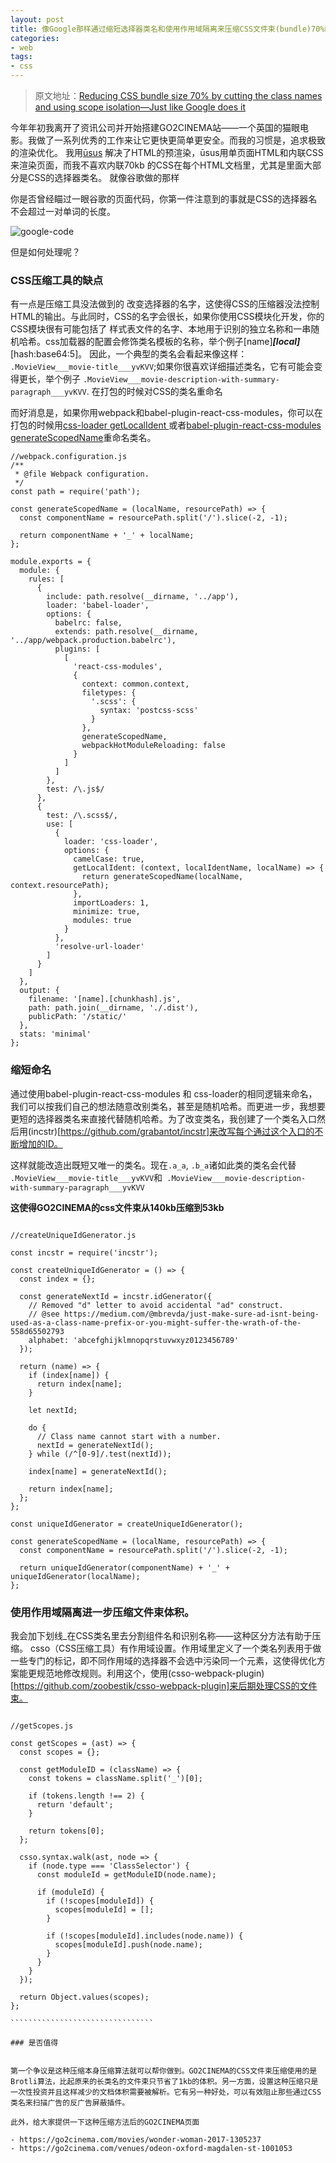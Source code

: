 ```yaml
---
layout: post
title: 像Google那样通过缩短选择器类名和使用作用域隔离来压缩CSS文件束(bundle)70%的体积
categories:
- web
tags:
- css
---
```


> 原文地址：[Reducing CSS bundle size 70% by cutting the class names and using scope isolation—Just like Google does it](https://medium.freecodecamp.org/reducing-css-bundle-size-70-by-cutting-the-class-names-and-using-scope-isolation-625440de600b)

今年年初我离开了资讯公司并开始搭建GO2CINEMA站——一个英国的猫眼电影。我做了一系列优秀的工作来让它更快更简单更安全。而我的习惯是，追求极致的渲染优化。
我用[ūsus](https://github.com/gajus/usus) 解决了HTML的预渲染，ūsus用单页面HTML和内联CSS来渲染页面，而我不喜欢内联70kb 的CSS在每个HTML文档里，尤其是里面大部分是CSS的选择器类名。
就像谷歌做的那样

你是否曾经瞄过一眼谷歌的页面代码，你第一件注意到的事就是CSS的选择器名不会超过一对单词的长度。

![google-code](https://pic4.zhimg.com/v2-1fa20e768c5fcde5751bb048fa944d3f_b.png)

但是如何处理呢？

### CSS压缩工具的缺点

有一点是压缩工具没法做到的 改变选择器的名字，这使得CSS的压缩器没法控制HTML的输出。与此同时，CSS的名字会很长，如果你使用CSS模块化开发，你的CSS模块很有可能包括了 样式表文件的名字、本地用于识别的独立名称和一串随机哈希。css加载器的配置会修饰类名模板的名称，举个例子[name]___[local]___[hash:base64:5]。
因此，一个典型的类名会看起来像这样：
` .MovieView___movie-title___yvKVV `;如果你很喜欢详细描述类名，它有可能会变得更长，举个例子 ` .MovieView___movie-description-with-summary-paragraph___yvKVV `.
在打包的时候对CSS的类名重命名


而好消息是，如果你用webpack和babel-plugin-react-css-modules，你可以在打包的时候用[css-loader getLocalIdent ](https://github.com/webpack-contrib/css-loader)或者[babel-plugin-react-css-modules generateScopedName](https://github.com/gajus/babel-plugin-react-css-modules#configuration)重命名类名。


````````````````````````````
//webpack.configuration.js
/**
 * @file Webpack configuration.
 */
const path = require('path');

const generateScopedName = (localName, resourcePath) => {
  const componentName = resourcePath.split('/').slice(-2, -1);

  return componentName + '_' + localName;
};

module.exports = {
  module: {
    rules: [
      {
        include: path.resolve(__dirname, '../app'),
        loader: 'babel-loader',
        options: {
          babelrc: false,
          extends: path.resolve(__dirname, '../app/webpack.production.babelrc'),
          plugins: [
            [
              'react-css-modules',
              {
                context: common.context,
                filetypes: {
                  '.scss': {
                    syntax: 'postcss-scss'
                  }
                },
                generateScopedName,
                webpackHotModuleReloading: false
              }
            ]
          ]
        },
        test: /\.js$/
      },
      {
        test: /\.scss$/,
        use: [
          {
            loader: 'css-loader',
            options: {
              camelCase: true,
              getLocalIdent: (context, localIdentName, localName) => {
                return generateScopedName(localName, context.resourcePath);
              },
              importLoaders: 1,
              minimize: true,
              modules: true
            }
          },
          'resolve-url-loader'
        ]
      }
    ]
  },
  output: {
    filename: '[name].[chunkhash].js',
    path: path.join(__dirname, './.dist'),
    publicPath: '/static/'
  },
  stats: 'minimal'
};

``````````````````````````````````

### 缩短命名

通过使用babel-plugin-react-css-modules 和 css-loader的相同逻辑来命名，我们可以按我们自己的想法随意改别类名，甚至是随机哈希。而更进一步，我想要更短的选择器类名来直接代替随机哈希。为了改变类名，我创建了一个类名入口然后用(incstr)[https://github.com/grabantot/incstr]来改写每个通过这个入口的不断增加的ID。

这样就能改造出既短又唯一的类名。现在` .a_a `, ` .b_a `诸如此类的类名会代替
` .MovieView___movie-title___yvKVV `和` .MovieView___movie-description-with-summary-paragraph___yvKVV`

<b>这使得GO2CINEMA的css文件束从140kb压缩到53kb</b>


``````````````````````````````````

//createUniqueIdGenerator.js

const incstr = require('incstr');

const createUniqueIdGenerator = () => {
  const index = {};

  const generateNextId = incstr.idGenerator({
    // Removed "d" letter to avoid accidental "ad" construct.
    // @see https://medium.com/@mbrevda/just-make-sure-ad-isnt-being-used-as-a-class-name-prefix-or-you-might-suffer-the-wrath-of-the-558d65502793
    alphabet: 'abcefghijklmnopqrstuvwxyz0123456789'
  });

  return (name) => {
    if (index[name]) {
      return index[name];
    }

    let nextId;

    do {
      // Class name cannot start with a number.
      nextId = generateNextId();
    } while (/^[0-9]/.test(nextId));

    index[name] = generateNextId();

    return index[name];
  };
};

const uniqueIdGenerator = createUniqueIdGenerator();

const generateScopedName = (localName, resourcePath) => {
  const componentName = resourcePath.split('/').slice(-2, -1);

  return uniqueIdGenerator(componentName) + '_' + uniqueIdGenerator(localName);
};

``````````````````````````````````

### 使用作用域隔离进一步压缩文件束体积。

我会加下划线_在CSS类名里去分割组件名和识别名称——这种区分方法有助于压缩。
csso（CSS压缩工具）有作用域设置。作用域里定义了一个类名列表用于做一些专门的标记，即不同作用域的选择器不会选中污染同一个元素，这使得优化方案能更规范地修改规则。利用这个，使用(csso-webpack-plugin)[https://github.com/zoobestik/csso-webpack-plugin]来后期处理CSS的文件束。


``````````````````````````````````

//getScopes.js 

const getScopes = (ast) => {
  const scopes = {};

  const getModuleID = (className) => {
    const tokens = className.split('_')[0];
  
    if (tokens.length !== 2) {
      return 'default';
    }

    return tokens[0];
  };

  csso.syntax.walk(ast, node => {
    if (node.type === 'ClassSelector') {
      const moduleId = getModuleID(node.name);

      if (moduleId) {
        if (!scopes[moduleId]) {
          scopes[moduleId] = [];
        }

        if (!scopes[moduleId].includes(node.name)) {
          scopes[moduleId].push(node.name);
        }
      }
    }
  });

  return Object.values(scopes);
};

````````````````````````````````

### 是否值得


第一个争议是这种压缩本身压缩算法就可以帮你做到。GO2CINEMA的CSS文件束压缩使用的是Brotli算法，比起原来的长类名的文件束只节省了1kb的体积。另一方面，设置这种压缩只是一次性投资并且这样减少的文档体积需要被解析。它有另一种好处，可以有效阻止那些通过CSS类名来扫描广告的反广告屏蔽插件。

此外，给大家提供一下这种压缩方法后的GO2CINEMA页面

- https://go2cinema.com/movies/wonder-woman-2017-1305237
- https://go2cinema.com/venues/odeon-oxford-magdalen-st-1001053